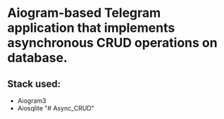 # Aiogram-based Telegram application that implements asynchronous CRUD operations on database. 

## Stack used:
* Aiogram3
* Aiosqlite
"# Async_CRUD" 
